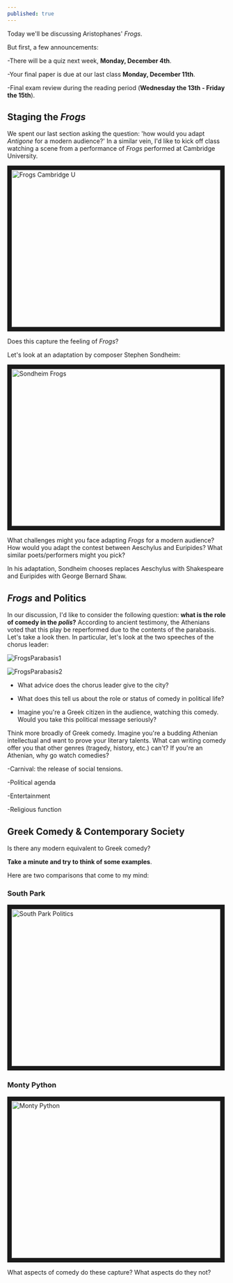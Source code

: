 ```yaml
---
published: true
---
```

Today we'll be discussing Aristophanes' *Frogs*. 

But first, a few announcements:

-There will be a quiz next week, **Monday, December 4th**.

-Your final paper is due at our last class **Monday, December 11th**.

-Final exam review during the reading period (**Wednesday the 13th - Friday the 15th**).

## Staging the *Frogs* ##

We spent our last section asking the question: 'how would you adapt *Antigone* for a modern audience?' In a similar vein, I'd like to kick off class watching a scene from a performance of *Frogs* performed at Cambridge University. 

<a href="http://www.youtube.com/watch?feature=player_embedded&v=yYYQIn_sC-4
" target="_blank"><img src="http://img.youtube.com/vi/yYYQIn_sC-4/0.jpg" 
alt="Frogs Cambridge U" width="480" height="360" border="10" /></a>

Does this capture the feeling of *Frogs*?

Let's look at an adaptation by composer Stephen Sondheim:

<a href="http://www.youtube.com/watch?feature=player_embedded&v=ACz6wE4K4eI
" target="_blank"><img src="http://img.youtube.com/vi/ACz6wE4K4eI/0.jpg" 
alt="Sondheim Frogs" width="480" height="360" border="10" /></a>

What challenges might you face adapting *Frogs* for a modern audience? How would you adapt the contest between Aeschylus and Euripides? What similar poets/performers might you pick? 

In his adaptation, Sondheim chooses replaces Aeschylus with Shakespeare and Euripides with George Bernard Shaw. 

## *Frogs* and Politics ##

In our discussion, I'd like to consider the following question: **what is the role of comedy in the *polis*?** According to ancient testimony, the Athenians voted that this play be reperformed due to the contents of the parabasis. Let's take a look then. In particular, let's look at the two speeches of the chorus leader:

![FrogsParabasis1](https://rympasco.github.io/images/FrogsParabasis1.png)

![FrogsParabasis2](https://rympasco.github.io/images/FrogsParabasis2.png)

- What advice does the chorus leader give to the city? 

- What does this tell us about the role or status of comedy in political life?

- Imagine you're a Greek citizen in the audience, watching this comedy. Would you take this political message seriously?

Think more broadly of Greek comedy. Imagine you're a budding Athenian intellectual and want to prove your literary talents. What can writing comedy offer you that other genres (tragedy, history, etc.) can't? If you're an Athenian, why go watch comedies?

-Carnival: the release of social tensions.

-Political agenda

-Entertainment

-Religious function

## Greek Comedy & Contemporary Society ##

Is there any modern equivalent to Greek comedy?

**Take a minute and try to think of some examples**.





Here are two comparisons that come to my mind:
### South Park
<a href="http://www.youtube.com/watch?feature=player_embedded&v=TlqKFlU7YAs
" target="_blank"><img src="http://img.youtube.com/vi/TlqKFlU7YAs/0.jpg" 
alt="South Park Politics" width="480" height="360" border="10" /></a>

### Monty Python
<a href="http://www.youtube.com/watch?feature=player_embedded&v=Ka9mfZbTFbk
" target="_blank"><img src="http://img.youtube.com/vi/Ka9mfZbTFbk/0.jpg" 
alt="Monty Python" width="480" height="360" border="10" /></a>

What aspects of comedy do these capture? What aspects do they not? 
